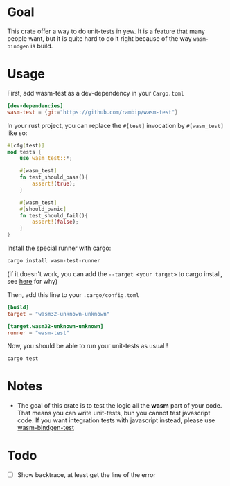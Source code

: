# Goal

This crate offer a way to do unit-tests in yew.
It is a feature that many people want, but it is quite hard to do it right because of the way `wasm-bindgen` is build.

# Usage

First, add wasm-test as a dev-dependency in your `Cargo.toml`
```toml
[dev-dependencies]
wasm-test = {git="https://github.com/rambip/wasm-test"}
```

In your rust project, you can replace the `#[test]` invocation by `#[wasm_test]` like so:
```rust
#[cfg(test)]
mod tests {
    use wasm_test::*;

    #[wasm_test]
    fn test_should_pass(){
        assert!(true);
    }

    #[wasm_test]
    #[should_panic]
    fn test_should_fail(){
        assert!(false);
    }
}
```

Install the special runner with cargo:
```bash
cargo install wasm-test-runner
```
(if it doesn't work, you can add the `--target <your target>` to cargo install, see [here](https://github.com/rust-lang/cargo/pull/5614) for why)

Then, add this line to your `.cargo/config.toml`
```toml
[build]
target = "wasm32-unknown-unknown"

[target.wasm32-unknown-unknown]
runner = "wasm-test"
```


Now, you should be able to run your unit-tests as usual !
```bash
cargo test
```


# Notes

- The goal of this crate is to test the logic all the **wasm** part of your code.
That means you can write unit-tests, bun you cannot test javascript code.
If you want integration tests with javascript instead, please use [wasm-bindgen-test](https://rustwasm.github.io/docs/wasm-bindgen/wasm-bindgen-test/index.html)


# Todo
- [ ] Show backtrace, at least get the line of the error
